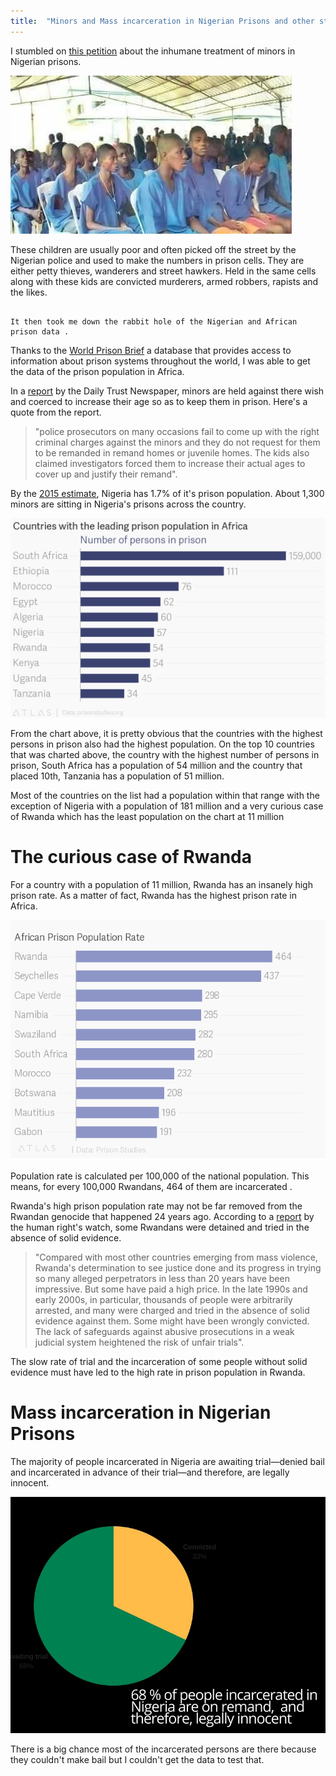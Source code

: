 ```yaml
---
title:  "Minors and Mass incarceration in Nigerian Prisons and other stories"
---
```


I stumbled on [this petition](https://www.change.org/p/the-federal-government-of-nigeria-get-minors-out-of-nigerian-prisons) about the inhumane treatment of minors in Nigerian prisons.

![The Minors](./minors.jpg)

These children are usually poor and often picked off the street by the Nigerian police and used to make the numbers in prison cells. They are either petty thieves, wanderers and street hawkers. Held in the same cells along with these kids are convicted murderers, armed robbers, rapists and the likes.

``` 

It then took me down the rabbit hole of the Nigerian and African prison data .

 ```

Thanks to the [World Prison Brief](https://Prisonstudies.org) a database that provides access to information about prison systems throughout the world, I was able to get the data of the prison population in Africa.

In a [report](https://www.dailytrust.com.ng/news/general/how-kids-are-locked-up-with-adults-in-nigerian-prisons/210783.html) by the Daily Trust Newspaper, minors are held against there wish and coerced to increase their age so as to keep them in prison. Here's a quote from the report.

> "police prosecutors on many occasions fail to come up with the right criminal charges against the minors and they do not request for them to be remanded in remand homes or juvenile homes. The kids also claimed investigators forced them to increase their actual ages to cover up and justify their remand".

By the [2015 estimate](http://www.prisonstudies.org/country/nigeria), Nigeria has 1.7% of it's prison population. About 1,300 minors are sitting in Nigeria's prisons across the country.

![Prison Population](./population.png)

From the chart above, it is pretty obvious that the countries with the highest persons in prison also had the highest population. On the top 10 countries that was charted above, the  country with the highest number of persons in prison, South Africa has a population of 54 million and the country that placed 10th, Tanzania has a population of 51 million. 

Most of the countries on the list had a population within that range with the exception of Nigeria with a population of 181 million and a very curious case of Rwanda which has the least population on the chart at 11 million

# The curious case of Rwanda

For a country with a population of 11 million, Rwanda has an insanely high  prison rate. As a matter of fact, Rwanda has the highest prison rate in Africa. 

![population rate](./rate.png)

Population rate is  calculated per 100,000 of the national population. This means, for every 100,000 Rwandans, 464 of them are incarcerated .

Rwanda's high prison population rate may not be far removed from the Rwandan genocide that happened 24 years ago. According to a [report](https://www.hrw.org/news/2014/03/28/rwanda-justice-after-genocide-20-years) by the human right's watch, some Rwandans were detained and tried in the absence of solid evidence.

> "Compared with most other countries emerging from mass violence, Rwanda's determination to see justice done and its progress in trying so many alleged perpetrators in less than 20 years have been impressive. But some have paid a high price. In the late 1990s and early 2000s, in particular, thousands of people were arbitrarily arrested, and many were charged and tried in the absence of solid evidence against them. Some might have been wrongly convicted. The lack of safeguards against abusive prosecutions in a weak judicial system heightened the risk of unfair trials".

The slow rate of trial and the incarceration of some people without solid evidence must have led to the high rate in prison population in Rwanda.

# Mass incarceration in Nigerian Prisons

The majority of people incarcerated in Nigeria are awaiting trial—denied bail and incarcerated in advance of their trial—and therefore, are legally innocent.

![info](info.jpg)

There is a big chance most of the incarcerated persons are there because they couldn't make bail but I couldn't get the data to test that.

